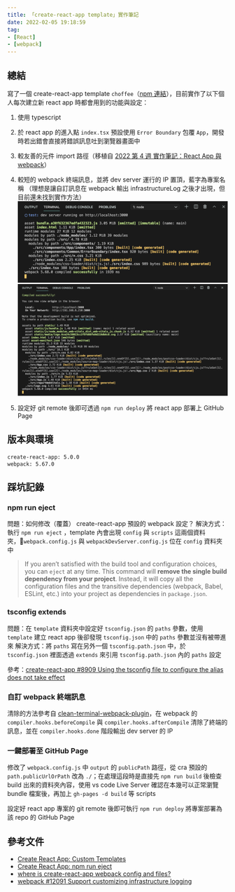 ```yaml
---
title: 「create-react-app template」實作筆記
date: 2022-02-05 19:18:59
tag:
- [React]
- [webpack]
---
```


## 總結

寫了一個 create-react-app template `choffee`（[npm 連結](https://www.npmjs.com/package/cra-template-choffee)），目前實作了以下個人每次建立新 react app 時都會用到的功能與設定：

1. 使用 typescript
1. 於 react app 的進入點 `index.tsx` 預設使用 `Error Boundary` 包覆 `App`，開發時若出錯會直接將錯誤訊息吐到瀏覽器畫面中
1. 較友善的元件 import 路徑（移植自 [2022 第 4 週 實作筆記：React App 與 webpack](https://tzynwang.github.io/2022/react-webpack-config/)）
1. 較短的 webpack 終端訊息，並將 dev server 運行的 IP 置頂，藍字為專案名稱
   （理想是讓自訂訊息在 webpack 輸出 infrastructureLog 之後才出現，但目前還未找到實作方法）
   ![terminal log from template choffee](/2022/react-create-react-app-template/choffee.png)
   ![terminal log from default create-react-app](/2022/react-create-react-app-template/cra-default.png)

1. 設定好 git remote 後即可透過 `npm run deploy` 將 react app 部署上 GitHub Page

## 版本與環境

```
create-react-app: 5.0.0
webpack: 5.67.0
```

## 踩坑記錄

### npm run eject

問題：如何修改（覆蓋） create-react-app 預設的 webpack 設定？
解決方式：執行 `npm run eject` ，template 內會出現 `config` 與 `scripts` 這兩個資料夾，`webpack.config.js` 與 `webpackDevServer.config.js` 位在 `config` 資料夾中

> If you aren’t satisfied with the build tool and configuration choices, you can `eject` at any time. This command will **remove the single build dependency from your project**. Instead, it will copy all the configuration files and the transitive dependencies (webpack, Babel, ESLint, etc.) into your project as dependencies in `package.json`.

### tsconfig extends

問題：在 `template` 資料夾中設定好 `tsconfig.json` 的 `paths` 參數，使用 `template` 建立 react app 後卻發現 `tsconfig.json` 中的 `paths` 參數並沒有被帶進來
解決方式：將 `paths` 寫在另外一個 `tsconfig.path.json` 中，於 `tsconfig.json` 裡面透過 `extends` 來引用 `tsconfig.path.json` 內的 `paths` 設定

<script src="https://gist.github.com/tzynwang/6bb8ee9d276dfc8202536d24b069a88b.js"></script>

參考：[create-react-app #8909 Using the tsconfig file to configure the alias does not take effect](https://github.com/facebook/create-react-app/issues/8909)

### 自訂 webpack 終端訊息

清除的方法參考自 [clean-terminal-webpack-plugin](https://www.npmjs.com/package/clean-terminal-webpack-plugin)，在 webpack 的 `compiler.hooks.beforeCompile` 與 `compiler.hooks.afterCompile` 清除了終端的訊息，並在 `compiler.hooks.done` 階段輸出 dev server 的 IP

### 一鍵部署至 GitHub Page

修改了 `webpack.config.js` 中 `output` 的 `publicPath` 路徑，從 cra 預設的 `path.publicUrlOrPath` 改為 `./`；在處理這段時是直接先 `npm run build` 後檢查 build 出來的資料夾內容，使用 vs code Live Server 確認在本幾可以正常瀏覽 bundle 檔案後，再加上 `gh-pages -d build` 等 scripts

設定好 react app 專案的 git remote 後即可執行 `npm run deploy` 將專案部署為該 repo 的 GitHub Page

## 參考文件

- [Create React App: Custom Templates](https://create-react-app.dev/docs/custom-templates)
- [Create React App: npm run eject](https://create-react-app.dev/docs/available-scripts/#npm-run-eject)
- [where is create-react-app webpack config and files?](https://stackoverflow.com/questions/48395804/where-is-create-react-app-webpack-config-and-files)
- [webpack #12091 Support customizing infrastructure logging](https://github.com/webpack/webpack/issues/12091)
